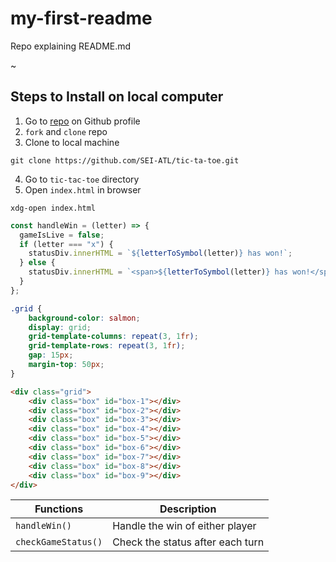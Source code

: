 # my-first-readme
Repo explaining README.md



~
## Steps to Install on local computer
1. Go to [repo](https://github.com/SEI-ATL/tic-tac-toe)
 on Github profile
2. `fork` and `clone` repo
3. Clone to local machine
```text
git clone https://github.com/SEI-ATL/tic-ta-toe.git
```
4. Go to `tic-tac-toe` directory
5. Open `index.html` in browser
```text
xdg-open index.html
```

```javascript
const handleWin = (letter) => {
  gameIsLive = false;
  if (letter === "x") {
    statusDiv.innerHTML = `${letterToSymbol(letter)} has won!`;
  } else {
    statusDiv.innerHTML = `<span>${letterToSymbol(letter)} has won!</span>`;
  }
};
```

```css
.grid {
    background-color: salmon;
    display: grid;
    grid-template-columns: repeat(3, 1fr);
    grid-template-rows: repeat(3, 1fr);
    gap: 15px;
    margin-top: 50px;
}
```

```html
<div class="grid">
    <div class="box" id="box-1"></div>
    <div class="box" id="box-2"></div>
    <div class="box" id="box-3"></div>
    <div class="box" id="box-4"></div>
    <div class="box" id="box-5"></div>
    <div class="box" id="box-6"></div>
    <div class="box" id="box-7"></div>
    <div class="box" id="box-8"></div>
    <div class="box" id="box-9"></div>
</div>

```

| Functions | Description |
| ------------ | ------------ |
| `handleWin()` | Handle the win of either player |
| `checkGameStatus()` | Check the status after each turn |
